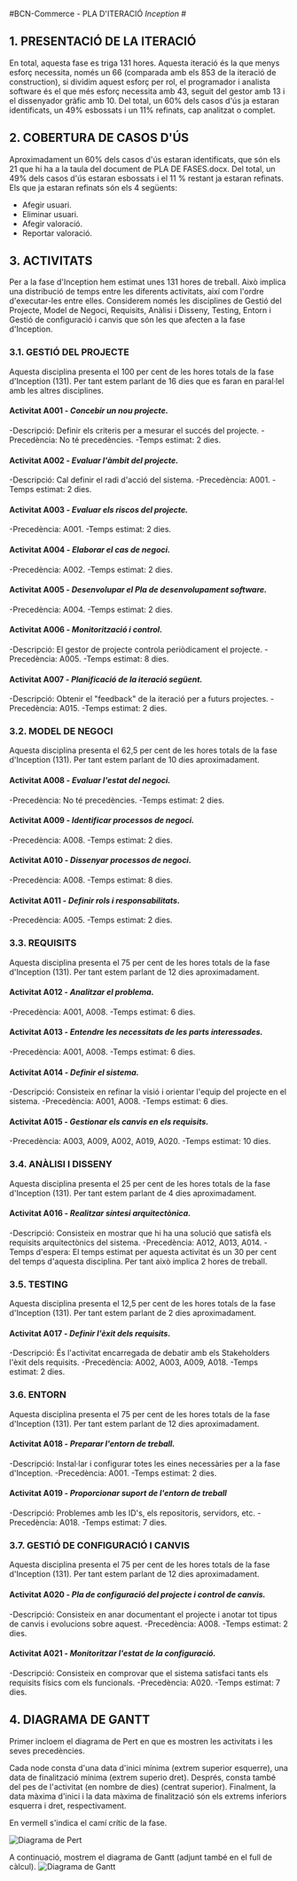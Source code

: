 #BCN-Commerce - PLA D'ITERACIÓ *Inception* #


## 1. PRESENTACIÓ DE LA ITERACIÓ ##

En total, aquesta fase es triga 131 hores.
Aquesta iteració és la que menys esforç necessita, només un 66 (comparada amb els 853 de la iteració de construction), si dividim aquest esforç per rol,
el programador i analista software és el que més esforç necessita amb 43, seguit del gestor amb 13 i el dissenyador gràfic amb 10.
Del total, un 60% dels casos d'ús ja estaran identificats, un 49% esbossats i un 11% refinats, cap analitzat o complet.


## 2. COBERTURA DE CASOS D'ÚS ##

Aproximadament un 60% dels casos d'ús estaran identificats, que són els 21 que hi ha a la taula del document de PLA DE FASES.docx.
Del total, un 49% dels casos d'ús estaran esbossats i el 11 % restant ja estaran refinats. Els que ja estaran refinats són els 4 següents:
- Afegir usuari.
- Eliminar usuari.
- Afegir valoració.
- Reportar valoració.

## 3. ACTIVITATS ##

Per a la fase d'Inception hem estimat unes 131 hores de treball. Això implica una distribució de temps entre les diferents activitats, així com l'ordre d'executar-les entre elles.
Considerem només les disciplines de Gestió del Projecte, Model de Negoci, Requisits, Anàlisi i Disseny, Testing, Entorn i Gestió de configuració i canvis que són les que afecten a la fase d'Inception.

### 3.1. GESTIÓ DEL PROJECTE 

Aquesta disciplina presenta el 100 per cent de les hores totals de la fase d'Inception (131). Per tant estem parlant de 16 dies que es faran en paral·lel amb les altres disciplines.

#### Activitat A001 - *Concebir un nou projecte.* 

-Descripció: Definir els criteris per a mesurar el succés del projecte.
-Precedència: No té precedències.
-Temps estimat: 2 dies.


#### Activitat A002 - *Evaluar l'àmbit del projecte.* 

-Descripció: Cal definir el radi d'acció del sistema.
-Precedència: A001.
-Temps estimat: 2 dies.


#### Activitat A003 - *Evaluar els riscos del projecte.*

-Precedència: A001.
-Temps estimat: 2 dies.


#### Activitat A004 - *Elaborar el cas de negoci.*

-Precedència: A002.
-Temps estimat: 2 dies.	

#### Activitat A005 - *Desenvolupar el Pla de desenvolupament software.* 

-Precedència: A004.
-Temps estimat: 2 dies.

#### Activitat A006 - *Monitorització i control.* 

-Descripció: El gestor de projecte controla periòdicament el projecte.
-Precedència: A005.
-Temps estimat: 8 dies.


#### Activitat A007 - *Planificació de la iteració següent.* 

-Descripció: Obtenir el "feedback" de la iteració per a futurs projectes.
-Precedència: A015. 
-Temps estimat: 2 dies.


### 3.2. MODEL DE NEGOCI 

Aquesta disciplina presenta el 62,5 per cent de les hores totals de la fase d'Inception (131). Per tant estem parlant de 10 dies aproximadament.	


#### Activitat A008 - *Evaluar l'estat del negoci.*

-Precedència: No té precedències.
-Temps estimat: 2 dies.


#### Activitat A009 - *Identificar processos de negoci.*

-Precedència: A008.
-Temps estimat: 2 dies.


#### Activitat A010 - *Dissenyar processos de negoci.*

-Precedència: A008.
-Temps estimat: 8 dies.


#### Activitat A011 - *Definir rols i responsabilitats.*

-Precedència: A005.
-Temps estimat: 2 dies.


### 3.3. REQUISITS 

Aquesta disciplina presenta el 75 per cent de les hores totals de la fase d'Inception (131). Per tant estem parlant de 12 dies aproximadament.

	
#### Activitat A012 - *Analitzar el problema.*

-Precedència: A001, A008.
-Temps estimat: 6 dies.


#### Activitat A013 - *Entendre les necessitats de les parts interessades.*

-Precedència: A001, A008.
-Temps estimat: 6 dies.
	

#### Activitat A014 - *Definir el sistema.* 

-Descripció: Consisteix en refinar la visió i orientar l'equip del projecte en el sistema.
-Precedència: A001, A008.
-Temps estimat: 6 dies.


#### Activitat A015 - *Gestionar els canvis en els requisits.*

-Precedència: A003, A009, A002, A019, A020.
-Temps estimat: 10 dies.



### 3.4. ANÀLISI I DISSENY

Aquesta disciplina presenta el 25 per cent de les hores totals de la fase d'Inception (131). Per tant estem parlant de 4 dies aproximadament.
	
#### Activitat A016 - *Realitzar síntesi arquitectònica.*

-Descripció: Consisteix en mostrar que hi ha una solució que satisfà els requisits arquitectònics del sistema. 
-Precedència: A012, A013, A014.
-Temps d'espera: El temps estimat per aquesta activitat és un 30 per cent del temps d'aquesta disciplina. Per tant això implica 2 hores de treball.



### 3.5. TESTING

Aquesta disciplina presenta el 12,5 per cent de les hores totals de la fase d'Inception (131). Per tant estem parlant de 2 dies aproximadament.
	
#### Activitat A017 - *Definir l'èxit dels requisits.*

-Descripció: És l'activitat encarregada de debatir amb els Stakeholders l'èxit dels requisits. 
-Precedència: A002, A003, A009, A018.
-Temps estimat: 2 dies.



### 3.6. ENTORN 

Aquesta disciplina presenta el 75 per cent de les hores totals de la fase d'Inception (131). Per tant estem parlant de 12 dies aproximadament.
	
#### Activitat A018 - *Preparar l'entorn de treball.*

-Descripció: Instal·lar i configurar totes les eines necessàries per a la fase d'Inception. 
-Precedència: A001.
-Temps estimat: 2 dies.


#### Activitat A019 - *Proporcionar suport de l'entorn de treball*
-Descripció: Problemes amb les ID's, els repositoris, servidors, etc. 
-Precedència: A018.
-Temps estimat: 7 dies.



### 3.7. GESTIÓ DE CONFIGURACIÓ I CANVIS

Aquesta disciplina presenta el 75 per cent de les hores totals de la fase d'Inception (131). Per tant estem parlant de 12 dies aproximadament.
	
#### Activitat A020 - *Pla de configuració del projecte i control de canvis.*

-Descripció: Consisteix en anar documentant el projecte i anotar tot tipus de canvis i evolucions sobre aquest. 
-Precedència: A008.
-Temps estimat: 2 dies.


#### Activitat A021 - *Monitoritzar l'estat de la configuració.*
-Descripció: Consisteix en comprovar que el sistema satisfaci tants els requisits físics com els funcionals. 
-Precedència: A020.
-Temps estimat: 7 dies.



## 4. DIAGRAMA DE GANTT ##
Primer incloem el diagrama de Pert en que es mostren les activitats i les seves precedències.

Cada node consta d'una data d'inici mínima (extrem superior esquerre), una data de finalització mínima (extrem superio dret). Després, consta també del pes de l'activitat (en nombre de dies) (centrat superior). Finalment, la data màxima d'inici i la data màxima de finalització són els extrems inferiors esquerra i dret, respectivament.

En vermell s'indica el camí crític de la fase.

![Diagrama de Pert](img/DiagramaPert.png)

A continuació, mostrem el diagrama de Gantt (adjunt també en el full de càlcul).
![Diagrama de Gantt](img/DiagramaGantt.png)
